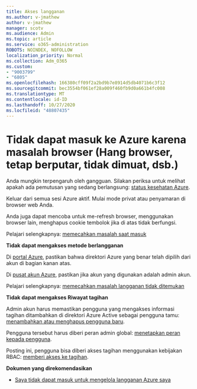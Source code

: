 ```yaml
---
title: Akses langganan
ms.author: v-jmathew
author: v-jmathew
manager: scotv
ms.audience: Admin
ms.topic: article
ms.service: o365-administration
ROBOTS: NOINDEX, NOFOLLOW
localization_priority: Normal
ms.collection: Adm_O365
ms.custom:
- "9003799"
- "6805"
ms.openlocfilehash: 166380cff09f2a2bd9b7e8914d5db4071b6c3f12
ms.sourcegitcommit: bec3554bf061ef28a009f460fb9d0a661b4fc008
ms.translationtype: MT
ms.contentlocale: id-ID
ms.lasthandoff: 10/27/2020
ms.locfileid: "48807435"
---
```

# <a name="unable-to-sign-in-azure-due-to-browser-issues-browser-hangs-keeps-spinning-does-not-load-etc"></a>Tidak dapat masuk ke Azure karena masalah browser (Hang browser, tetap berputar, tidak dimuat, dsb.)

Anda mungkin terpengaruh oleh gangguan. Silakan periksa untuk melihat apakah ada pemutusan yang sedang berlangsung: [status kesehatan Azure](https://status.azure.com/status/history/).

Keluar dari semua sesi Azure aktif. Mulai mode privat atau penyamaran di browser web Anda.

Anda juga dapat mencoba untuk me-refresh browser, menggunakan browser lain, menghapus cookie tembolok jika di atas tidak berfungsi.

Pelajari selengkapnya: [memecahkan masalah saat masuk](https://support.microsoft.com/help/4042961/troubleshoot-why-you-can-t-sign-in-to-manage-your-azure-subscription)

**Tidak dapat mengakses metode berlangganan**

Di [portal Azure](https://portal.azure.com/), pastikan bahwa direktori Azure yang benar telah dipilih dari akun di bagian kanan atas.

Di [pusat akun Azure](https://account.windowsazure.com/Subscriptions), pastikan jika akun yang digunakan adalah admin akun.

Pelajari selengkapnya: [memecahkan masalah langganan tidak ditemukan](https://docs.microsoft.com/azure/billing/billing-no-subscriptions-found?WT.mc_id=Portal-Microsoft_Azure_Support)

**Tidak dapat mengakses Riwayat tagihan**

Admin akun harus memastikan pengguna yang mengakses informasi tagihan ditambahkan di direktori Azure Active sebagai pengguna tamu: [menambahkan atau menghapus pengguna baru](https://docs.microsoft.com/azure/active-directory/fundamentals/add-users-azure-active-directory?WT.mc_id=Portal-Microsoft_Azure_Support).

Pengguna tersebut harus diberi peran admin global: [menetapkan peran kepada pengguna](https://docs.microsoft.com/azure/active-directory/fundamentals/active-directory-users-assign-role-azure-portal?WT.mc_id=Portal-Microsoft_Azure_Support).

Posting ini, pengguna bisa diberi akses tagihan menggunakan kebijakan RBAC: [memberi akses ke tagihan](https://docs.microsoft.com/azure/billing/billing-manage-access?WT.mc_id=Portal-Microsoft_Azure_Support).

**Dokumen yang direkomendasikan**

-   [Saya tidak dapat masuk untuk mengelola langganan Azure saya](https://docs.microsoft.com/azure/billing-cannot-login-subscription?WT.mc_id=Portal-Microsoft_Azure_Support)